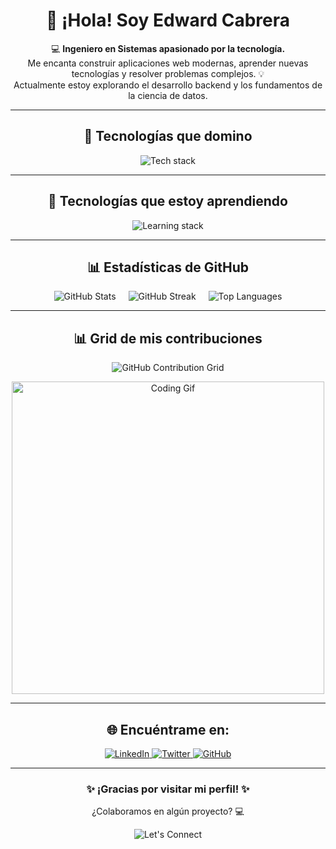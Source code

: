 <h1 align="center">👋 ¡Hola! Soy <strong>Edward Cabrera</strong></h1>
<p align="center">
  💻 <strong>Ingeniero en Sistemas apasionado por la tecnología.</strong><br>
  Me encanta construir aplicaciones web modernas, aprender nuevas tecnologías y resolver problemas complejos. 💡<br>
  Actualmente estoy explorando el desarrollo backend y los fundamentos de la ciencia de datos.
</p>

---

<h2 align="center">🚀 Tecnologías que domino</h2>
<p align="center">
  <img src="https://skillicons.dev/icons?i=html,css,angular,js,ts" alt="Tech stack" />
</p>

---

<h2 align="center">🌱 Tecnologías que estoy aprendiendo</h2>
<p align="center">
  <img src="https://skillicons.dev/icons?i=cs,dotnet,python,sql" alt="Learning stack" />
</p>

---

<h2 align="center">📊 Estadísticas de GitHub</h2>
<div align="center" style="display: flex; justify-content: center; align-items: center; gap: 20px;">
  <!-- Stats Overview -->
  <img src="https://github-readme-stats.vercel.app/api?username=WardedC&show_icons=true&theme=radical" alt="GitHub Stats" style="animation: bounce 3s infinite;" />
  
  <!-- Contribution Streak -->
  <img src="https://github-readme-streak-stats.herokuapp.com/?user=WardedC&theme=radical" alt="GitHub Streak" style="animation: bounce 3s infinite; animation-delay: 1s;" />
  
  <!-- Top Languages -->
  <img src="https://github-readme-stats.vercel.app/api/top-langs/?username=WardedC&layout=compact&theme=radical" alt="Top Languages" style="animation: bounce 3s infinite; animation-delay: 2s;" />
</div>

---

<h2 align="center">📊 Grid de mis contribuciones</h2>
<p align="center">
  <img src="https://github.com/WardedC/WardedC/blob/main/github-contribution-grid-snake.svg" alt="GitHub Contribution Grid" />
</p>

<p align="center">
  <img src="https://media.giphy.com/media/dWesBcTLavkZuG35MI/giphy.gif" alt="Coding Gif" width="500" />
</p>

---

<h2 align="center">🌐 Encuéntrame en:</h2>
<p align="center">
  <a href="https://linkedin.com/in/tu_usuario" target="_blank">
    <img src="https://img.shields.io/badge/LinkedIn-0077B5?logo=linkedin&logoColor=white&style=for-the-badge" alt="LinkedIn">
  </a>
  <a href="https://twitter.com/tu_usuario" target="_blank">
    <img src="https://img.shields.io/badge/Twitter-1DA1F2?logo=twitter&logoColor=white&style=for-the-badge" alt="Twitter">
  </a>
  <a href="https://github.com/TU_USUARIO" target="_blank">
    <img src="https://img.shields.io/badge/GitHub-181717?logo=github&logoColor=white&style=for-the-badge" alt="GitHub">
  </a>
</p>

---

<h3 align="center">✨ ¡Gracias por visitar mi perfil! ✨</h3>
<p align="center">
  ¿Colaboramos en algún proyecto? 💻
</p>
<p align="center">
  <img src="https://img.shields.io/badge/-Let's%20Connect!-red?style=for-the-badge" alt="Let's Connect" />
</p>

<style>
@keyframes bounce {
  0%, 20%, 50%, 80%, 100% {
    transform: translateY(0); 
  }
  40% {
    transform: translateY(-20px);
  }
  60% {
    transform: translateY(-10px);
  }
}
</style>
